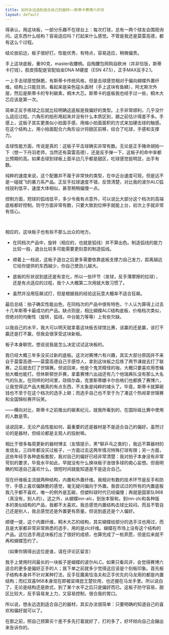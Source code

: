 ```yaml
---
title: 如何永远选到适合自己的器材——斯蒂卡赛博六评测
layout: default
---
```


得承认，用这块板，一部分乐趣不在球台上：每次打球，总有一两个球友会围观询问。这东西什么结构？容易适应吗？打起来什么感觉。不管是我还是莫雷高德，都有这么个过程。

结论放前边，板子很好打。性能优秀，有特点，容易适应，稍微偏贵。

手上这块底板，重90克，master收腰柄。自掏腰包网购自欧洲（并非恰饭，斯蒂卡打钱）。胶皮搭配是官配铂金DNA M硬度（ESN 47.5），正手MAX反手2.1。

一上手击球感觉酥脆，有斯蒂卡传统风格，但是击球感觉相对于偏向蝴蝶外置纤维。结构上只能目测，看起来是染色寇头面材（手上这块有鱼鳞），阿尤斯次外层，然后是斯蒂卡的专利碳素，桐木大芯。斯蒂卡的底板我也经手过一些，桐木大芯应该是第一次。

简单正反手练球之后就比较明确这底板是我偏好的类型。上手非常顺利，几乎没什么适应过程。六角形的拍形用起来并没有什么本质区别，跟之前估计得差不多。手感上，这板子其实更类似小拍面手感，用缩小拍面面积的方式来加硬击球的触感。在这个结构上，用小拍面配合六角形设计将甜区前移，综合了吃球，手感和支撑力。

击球性能方面，传说是真的：这板子平击球确实非常有数。无论是正手赌命胡拍一下（想一下丹羽老师，当然还有莫雷高德），还是反手弹一下，这板子的命中率都比预期的高。如果击球到球板上面半边几乎都是甜区，吃球感觉挺明显，出手有数。

纯粹的速度来说，这个配置并不属于非常快的类型，在中近台速度可观，但是远不是一碰就飞的暴力系产品。正反手拉球速度不错，反馈清楚，对比我的波尔ALC弧线锐利低平，速度大体相似，甚至稍稍偏慢一点。

控制方面，短球的弧线低平，多少令我有点意外，可以说比大部分这个档次的高端底板都好控制。防守方面非常有数，只要大致到位伸手就能上台，初次上手就非常有信心。

<br>

相应的，这块板子也有些不那么出众的地方。

* 在同档次产品中，旋转（相应的，也就是弧线）并不算出色。制造弧线的能力比较一般，退台比较多可能需要更刻意的制造弧线。

* 顺着上一档说，这板子退台之后更多需要依靠底板支撑力自己发力，距离越远它给你提供的东西越少，你自己使劲儿越大。

* 底板的形状说到底还是有变化，所以一些环节（发球，反手薄摩擦的拉球），还是有点适应的过程，我个人大概第二次用就大致习惯了。

* 虽然并没用狂飙试打，但是根据我的经验这玩意大概率不适合狂飙。


最后总结：拍子确实性能出色，在同档次的产品中很有特色，个人认为算得上过去十几年斯蒂卡最成功的产品。缺点则是，相比蝴蝶ALC结构底板，价格档次类似，但绝对的均衡性（旋转，弧线，中台能力等等）上有些欠缺。

以我自己的水平，我大可以明天就拿着这块板去球馆比赛，该赢的还是赢，该打不赢还是打不赢，但我会很享受这块新板。



板子本身聊完，想说说我是怎么决定试试这块板的。

我已经大概三年多没买过新的底板。这次对赛博六有兴趣，其实大部分原因并不来自于莫雷高德——莫雷高德自己手感惊人，拿到这块板之后练了两节课就去打了联赛，之后就去打了世锦赛。但说回来，他是个鬼灵精怪的咖，大概只要喜欢用苍蝇拍大概也能打。但休斯顿世乒赛，拿着赛博六出战还有几个他瑞典队没有那么大名气的队友。在同样的时间里，琼佩尔森，克里斯蒂娜卡尔伯格们也都换了赛博六，让我觉得这产品大概真的有点东西，不太象是纯粹的噱头了。毕竟，斯蒂卡就算砸钱也不至于在这个档次的选手上砸；而选手自己也不至于为了凑这个热闹拿世锦赛和全国锦标赛开玩笑。

——横向对比，斯蒂卡之前推出的碳素纪元，就我所看到的，在国际级比赛中使用的人数是零。

话说回来，无论产品性能如何，最重要的还是器材是不是适合自己的偏好。虽然讨论的是器材，但结论都是主观人的投射嘛。

相比于很多每周更新的器材博主（友情提示，黑*聊乒乓之类的），我远不算器材的发烧友。三四年都没买过板子，一方面过去这两年情况特殊打球有限；另一方面，这些年经手各种底板套胶，我对自己的偏好已经非常清楚：我对拍子本身没有非常苛刻的要求，毕竟水平如此，早就没有什么换块板子涨很多球的痴心妄想。但我明确的知道自己喜欢什么，很短时间就能知道是不是适合自己。

现在纤维板主流就两种结构，内置和外置纤维。我相对有数的技术环节是反手和防守，手感上喜欢偏酥脆的感觉，毫无疑问偏向于外置。我尝试过的所有的内置底板我几乎都不喜欢，唯一的例外是瓦碳，但塑料球时代已经偏慢；再就是国家队968（真没有，别人的）。这之外，从蝴蝶inn-alc，到张本智和，到inn-zlc和各种版本的类似结构的产品，我都不太喜欢。我总感觉内置结构击球比较闷，而且不管自己还是别人，我总感觉还是外置更有质量。但说到底还是个人偏好。

顺便一提，这个内置纤维，桐木大芯的结构，其实蝴蝶给部分的选手注也用过，而且是大家都非常非常熟悉的选手，用的是zlc纤维。蝴蝶在市场上没有这个结构的产品。这位选手用这块板打出了很好的成绩，也算完成了一桩夙愿，但是后来就不再和蝴蝶签约了。

（如果你猜得出这位是谁，请在评论区留言）

我手上使用时间最长的一块板子是蝴蝶的波尔ALC。如果只看风评，会觉得赛博六适合的更多是偏好正手的人；我下单之前就多少觉得这应该是个刻板印象。首先板子结构本身并不针对某种打法，反手狂魔奥恰洛夫和正手优先的马龙用的都是内置结构；而红双喜968本身现在即被梁靖崑王楚钦用，也还握在马龙手里。所以说白了，无论是结构还是款式，到了某个水平之后只是偏好而已。这板子防守容易，甜区比较大，反手容易发上力，又容易控制，很合我的胃口。

所以说，想永远选到适合自己的器材，其实办法很简单：只要明确的知道自己的喜欢和偏好就可以了。

在那之前，照自己预算买个差不多先打着就好了，打的多了，好坏倾向自己会蹦出来告诉你的。







